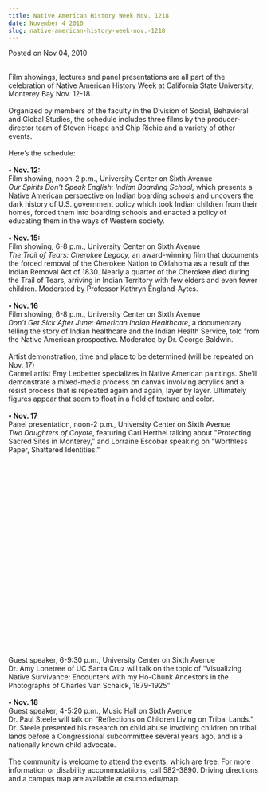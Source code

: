 ```yaml
---
title: Native American History Week Nov. 1218
date: November 4 2010
slug: native-american-history-week-nov.-1218
---
```


 



<span class="date">Posted on Nov 04, 2010    </span>
<p><br>
Film showings, lectures and panel presentations are all part of the
celebration of Native American History Week at California State
University, Monterey Bay Nov. 12-18.<br>
<br>
Organized by members of the faculty in the Division of Social,
Behavioral and Global Studies, the schedule includes three films by
the producer-director team of Steven Heape and Chip Richie and a
variety of other events.<br>
<br>
Here&#x2019;s the schedule:<br>
<br>
<strong>&#x2022; Nov. 12:</strong><br>
Film showing, noon-2 p.m., University Center on Sixth Avenue<br>
<em>Our Spirits Don&#x2019;t Speak English: Indian Boarding School,</em>
which presents a Native American perspective on Indian boarding
schools and uncovers the dark history of U.S. government policy
which took Indian children from their homes, forced them into
boarding schools and enacted a policy of educating them in the ways
of Western society.<br>
<br>
<strong>&#x2022; Nov. 15:</strong><br>
Film showing, 6-8 p.m., University Center on Sixth Avenue<br>
<em>The Trail of Tears: Cherokee Legacy,</em> an award-winning film
that documents the forced removal of the Cherokee Nation to
Oklahoma as a result of the Indian Removal Act of 1830. Nearly a
quarter of the Cherokee died during the Trail of Tears, arriving in
Indian Territory with few elders and even fewer children. Moderated
by Professor Kathryn England-Aytes.<br>
<br>
<strong>&#x2022; Nov. 16</strong><br>
Film showing, 6-8 p.m., University Center on Sixth Avenue<br>
<em>Don&#x2019;t Get Sick After June: American Indian Healthcare</em>, a
documentary telling the story of Indian healthcare and the Indian
Health Service, told from the Native American prospective.
Moderated by Dr. George Baldwin.<br>
<br>
Artist demonstration, time and place to be determined (will be
repeated on Nov. 17)<br>
Carmel artist Emy Ledbetter specializes in Native American
paintings. She&#x2019;ll demonstrate a mixed-media process on canvas
involving acrylics and a resist process that is repeated again and
again, layer by layer. Ultimately figures appear that seem to float
in a field of texture and color.<br>
<br>
<strong>&#x2022; Nov. 17</strong><br>
Panel presentation, noon-2 p.m., University Center on Sixth
Avenue<br>
<em>Two Daughters of Coyote</em>, featuring Cari Herthel talking
about &quot;Protecting Sacred Sites in Monterey,&#x201D; and Lorraine Escobar
speaking on &#x201C;Worthless Paper, Shattered Identities.&#x201D;</br></br></br></br></br></br></br></br></br></br></br></br></br></br></br></br></br></br></br></br></br></br></br></br></p>
<p>Guest speaker, 6-9:30 p.m., University Center on Sixth
Avenue<br>
Dr. Amy Lonetree of UC Santa Cruz will talk on the topic of
&#x201C;Visualizing Native Survivance: Encounters with my Ho-Chunk
Ancestors in the Photographs of Charles Van Schaick,
1879-1925&#x201D;<br>
<br>
<strong>&#x2022; Nov. 18</strong><br>
Guest speaker, 4-5:20 p.m., Music Hall on Sixth Avenue<br>
Dr. Paul Steele will talk on &#x201C;Reflections on Children Living on
Tribal Lands.&#x201D; Dr. Steele presented his research on child abuse
involving children on tribal lands before a Congressional
subcommittee several years ago, and is a nationally known child
advocate.<br>
<br>
The community is welcome to attend the events, which are free. For
more information or disability accommodatiions, call 582-3890.
Driving directions and a campus map are available at
csumb.edu/map.<br>
&#xA0;</br></br></br></br></br></br></br></br></p>





```
